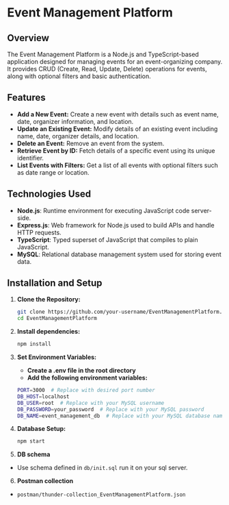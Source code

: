 # Event Management Platform

## Overview

The Event Management Platform is a Node.js and TypeScript-based application designed for managing events for an event-organizing company. It provides CRUD (Create, Read, Update, Delete) operations for events, along with optional filters and basic authentication.

## Features

- **Add a New Event:** Create a new event with details such as event name, date, organizer information, and location.
- **Update an Existing Event:** Modify details of an existing event including name, date, organizer details, and location.
- **Delete an Event:** Remove an event from the system.
- **Retrieve Event by ID:** Fetch details of a specific event using its unique identifier.
- **List Events with Filters:** Get a list of all events with optional filters such as date range or location.

## Technologies Used

- **Node.js**: Runtime environment for executing JavaScript code server-side.
- **Express.js**: Web framework for Node.js used to build APIs and handle HTTP requests.
- **TypeScript**: Typed superset of JavaScript that compiles to plain JavaScript.
- **MySQL**: Relational database management system used for storing event data.

## Installation and Setup

1. **Clone the Repository:**

   ```bash
   git clone https://github.com/your-username/EventManagementPlatform.git
   cd EventManagementPlatform

   ```

2. **Install dependencies:**

   ```bash
   npm install

   ```

3. **Set Environment Variables:**
   - **Create a .env file in the root directory**
   - **Add the following environment variables:**
   ```bash
   PORT=3000  # Replace with desired port number
   DB_HOST=localhost
   DB_USER=root  # Replace with your MySQL username
   DB_PASSWORD=your_password  # Replace with your MySQL password
   DB_NAME=event_management_db  # Replace with your MySQL database name
   ```
4. **Database Setup:**

   ```bash
   npm start
   ```

5. **DB schema**

- Use schema defined in `db/init.sql` run it on your sql server.

6. **Postman collection**

- `postman/thunder-collection_EventManagementPlatform.json`
